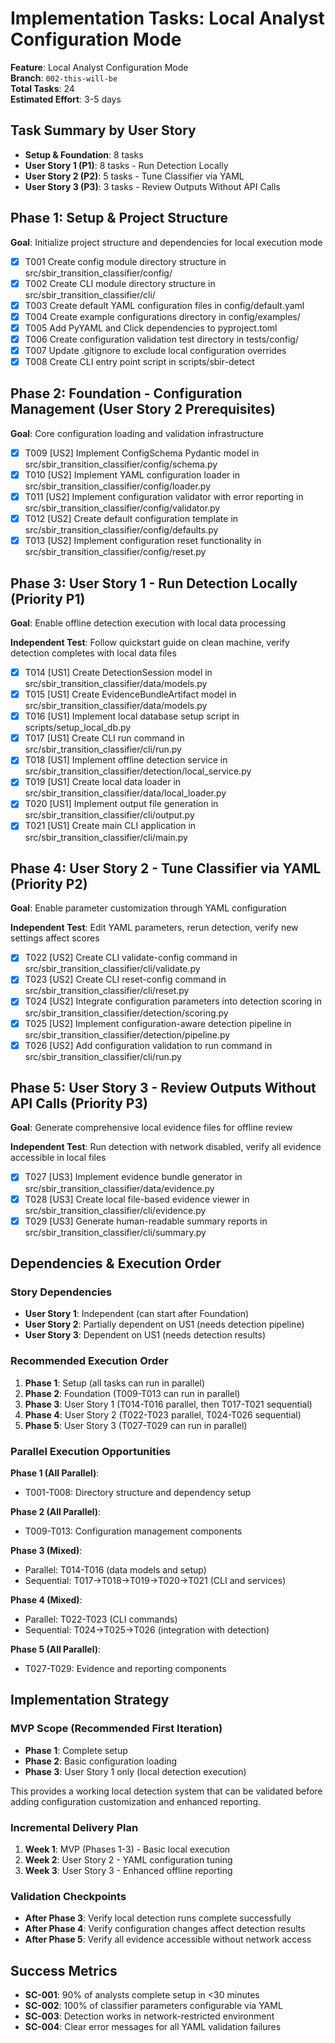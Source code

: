 # Implementation Tasks: Local Analyst Configuration Mode

**Feature**: Local Analyst Configuration Mode  
**Branch**: `002-this-will-be`  
**Total Tasks**: 24  
**Estimated Effort**: 3-5 days

## Task Summary by User Story

- **Setup & Foundation**: 8 tasks
- **User Story 1 (P1)**: 8 tasks - Run Detection Locally
- **User Story 2 (P2)**: 5 tasks - Tune Classifier via YAML  
- **User Story 3 (P3)**: 3 tasks - Review Outputs Without API Calls

## Phase 1: Setup & Project Structure

**Goal**: Initialize project structure and dependencies for local execution mode

- [x] T001 Create config module directory structure in src/sbir_transition_classifier/config/
- [x] T002 Create CLI module directory structure in src/sbir_transition_classifier/cli/
- [x] T003 Create default YAML configuration files in config/default.yaml
- [x] T004 Create example configurations directory in config/examples/
- [x] T005 Add PyYAML and Click dependencies to pyproject.toml
- [x] T006 Create configuration validation test directory in tests/config/
- [x] T007 Update .gitignore to exclude local configuration overrides
- [x] T008 Create CLI entry point script in scripts/sbir-detect

## Phase 2: Foundation - Configuration Management (User Story 2 Prerequisites)

**Goal**: Core configuration loading and validation infrastructure

- [x] T009 [US2] Implement ConfigSchema Pydantic model in src/sbir_transition_classifier/config/schema.py
- [x] T010 [US2] Implement YAML configuration loader in src/sbir_transition_classifier/config/loader.py
- [x] T011 [US2] Implement configuration validator with error reporting in src/sbir_transition_classifier/config/validator.py
- [x] T012 [US2] Create default configuration template in src/sbir_transition_classifier/config/defaults.py
- [x] T013 [US2] Implement configuration reset functionality in src/sbir_transition_classifier/config/reset.py

## Phase 3: User Story 1 - Run Detection Locally (Priority P1)

**Goal**: Enable offline detection execution with local data processing

**Independent Test**: Follow quickstart guide on clean machine, verify detection completes with local data files

- [x] T014 [US1] Create DetectionSession model in src/sbir_transition_classifier/data/models.py
- [x] T015 [US1] Create EvidenceBundleArtifact model in src/sbir_transition_classifier/data/models.py
- [x] T016 [US1] Implement local database setup script in scripts/setup_local_db.py
- [x] T017 [US1] Create CLI run command in src/sbir_transition_classifier/cli/run.py
- [x] T018 [US1] Implement offline detection service in src/sbir_transition_classifier/detection/local_service.py
- [x] T019 [US1] Create local data loader in src/sbir_transition_classifier/data/local_loader.py
- [x] T020 [US1] Implement output file generation in src/sbir_transition_classifier/cli/output.py
- [x] T021 [US1] Create main CLI application in src/sbir_transition_classifier/cli/main.py

## Phase 4: User Story 2 - Tune Classifier via YAML (Priority P2)

**Goal**: Enable parameter customization through YAML configuration

**Independent Test**: Edit YAML parameters, rerun detection, verify new settings affect scores

- [x] T022 [US2] Create CLI validate-config command in src/sbir_transition_classifier/cli/validate.py
- [x] T023 [US2] Create CLI reset-config command in src/sbir_transition_classifier/cli/reset.py
- [x] T024 [US2] Integrate configuration parameters into detection scoring in src/sbir_transition_classifier/detection/scoring.py
- [x] T025 [US2] Implement configuration-aware detection pipeline in src/sbir_transition_classifier/detection/pipeline.py
- [x] T026 [US2] Add configuration validation to run command in src/sbir_transition_classifier/cli/run.py

## Phase 5: User Story 3 - Review Outputs Without API Calls (Priority P3)

**Goal**: Generate comprehensive local evidence files for offline review

**Independent Test**: Run detection with network disabled, verify all evidence accessible in local files

- [x] T027 [US3] Implement evidence bundle generator in src/sbir_transition_classifier/data/evidence.py
- [x] T028 [US3] Create local file-based evidence viewer in src/sbir_transition_classifier/cli/evidence.py
- [x] T029 [US3] Generate human-readable summary reports in src/sbir_transition_classifier/cli/summary.py

## Dependencies & Execution Order

### Story Dependencies
- **User Story 1**: Independent (can start after Foundation)
- **User Story 2**: Partially dependent on US1 (needs detection pipeline)
- **User Story 3**: Dependent on US1 (needs detection results)

### Recommended Execution Order
1. **Phase 1**: Setup (all tasks can run in parallel)
2. **Phase 2**: Foundation (T009-T013 can run in parallel)
3. **Phase 3**: User Story 1 (T014-T016 parallel, then T017-T021 sequential)
4. **Phase 4**: User Story 2 (T022-T023 parallel, T024-T026 sequential)
5. **Phase 5**: User Story 3 (T027-T029 can run in parallel)

### Parallel Execution Opportunities

**Phase 1 (All Parallel)**:
- T001-T008: Directory structure and dependency setup

**Phase 2 (All Parallel)**:
- T009-T013: Configuration management components

**Phase 3 (Mixed)**:
- Parallel: T014-T016 (data models and setup)
- Sequential: T017→T018→T019→T020→T021 (CLI and services)

**Phase 4 (Mixed)**:
- Parallel: T022-T023 (CLI commands)
- Sequential: T024→T025→T026 (integration with detection)

**Phase 5 (All Parallel)**:
- T027-T029: Evidence and reporting components

## Implementation Strategy

### MVP Scope (Recommended First Iteration)
- **Phase 1**: Complete setup
- **Phase 2**: Basic configuration loading
- **Phase 3**: User Story 1 only (local detection execution)

This provides a working local detection system that can be validated before adding configuration customization and enhanced reporting.

### Incremental Delivery Plan
1. **Week 1**: MVP (Phases 1-3) - Basic local execution
2. **Week 2**: User Story 2 - YAML configuration tuning
3. **Week 3**: User Story 3 - Enhanced offline reporting

### Validation Checkpoints
- **After Phase 3**: Verify local detection runs complete successfully
- **After Phase 4**: Verify configuration changes affect detection results
- **After Phase 5**: Verify all evidence accessible without network access

## Success Metrics
- **SC-001**: 90% of analysts complete setup in <30 minutes
- **SC-002**: 100% of classifier parameters configurable via YAML
- **SC-003**: Detection works in network-restricted environment
- **SC-004**: Clear error messages for all YAML validation failures
